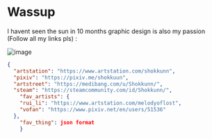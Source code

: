 # Wassup

I havent seen the sun in 10 months
graphic design is also my passion (Follow all my links pls) :

![image](https://i.kym-cdn.com/photos/images/newsfeed/001/018/866/e44.png)
```JSON
{
  "artstation": "https://www.artstation.com/shokkunn",
  "pixiv": "https://pixiv.me/shokkuun",
  "artstreet": "https://medibang.com/u/Shokkunn/",
  "steam": "https://steamcommunity.com/id/Shokkunn/",
    "fav_artists": {
    "rui_li": "https://www.artstation.com/melodyoflost",
    "vofan": "https://www.pixiv.net/en/users/51536"
  },
    "fav_thing": json format
    }
  ```

